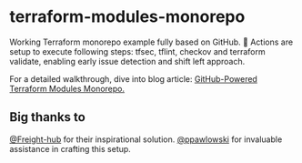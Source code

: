 # terraform-modules-monorepo
Working Terraform monorepo example fully based on GitHub. :tada:
Actions are setup to execute following steps: tfsec, tflint, checkov and terraform validate, enabling early issue detection and shift left approach.

For a detailed walkthrough, dive into blog article: [GitHub-Powered Terraform Modules Monorepo.](https://cloudchronicles.blog/blog/GitHub-Powered-Terraform-Modules-Monorepo/)

## Big thanks to
[@Freight-hub](https://github.com/freight-hub/terraform-modules-demo) for their inspirational solution.
[@ppawlowski](https://github.com/ppawlowski) for invaluable assistance in crafting this setup.
